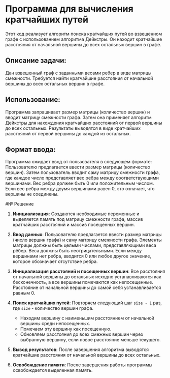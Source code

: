 # Программа для вычисления кратчайших путей
Этот код реализует алгоритм поиска кратчайших путей во взвешенном графе с использованием алгоритма Дейкстры. Он находит кратчайшие расстояния от начальной вершины до всех остальных вершин в графе.

## Описание задачи:
Дан взвешенный граф с заданными весами ребер в виде матрицы смежности. Требуется найти кратчайшие расстояния от начальной вершины до всех остальных вершин в графе.

## Использование:
Программа запрашивает размер матрицы (количество вершин) и вводит матрицу смежности графа. Затем она применяет алгоритм Дейкстры для нахождения кратчайших расстояний от первой вершины до всех остальных. Результаты выводятся в виде кратчайших расстояний от первой вершины до каждой из остальных.

## Формат ввода:
Программа ожидает ввод от пользователя в следующем формате:
Пользователю предлагается ввести размер матрицы (количество вершин). Затем пользователь вводит саму матрицу смежности графа, где каждое число представляет вес ребра между соответствующими вершинами. Вес ребра должен быть 0 или положительным числом. Если вес ребра между двумя вершинами равен 0, это означает, что вершины не соединены.

#№ Решение

1. **Инициализация**: Создаются необходимые переменные и выделяется память под матрицу смежности графа, массив кратчайших расстояний и массив посещенных вершин.

2. **Ввод данных**: Пользователю предлагается ввести размер матрицы (число вершин графа) и саму матрицу смежности графа. Элементы матрицы должны быть целыми числами, представляющими веса рёбер. Веса должны быть неотрицательными. Если между вершинами нет ребра, вводится 0 или любое другое значение, которое обозначает отсутствие ребра.

3. **Инициализация расстояний и посещенных вершин**: Все расстояния от начальной вершины до остальных исходно устанавливаются как бесконечность, а все вершины помечаются как непосещенные. Расстояние от начальной вершины до самой себя устанавливается равным 0.

4. **Поиск кратчайших путей**: Повторяем следующий шаг `size - 1` раз, где `size` - количество вершин графа.
   - Находим вершину с наименьшим расстоянием от начальной вершины среди непосещенных.
   - Помечаем эту вершину как посещенную.
   - Обновляем расстояния до всех смежных вершин через выбранную вершину, если новое расстояние меньше текущего.

5. **Вывод результатов**: После завершения алгоритма выводятся кратчайшие расстояния от начальной вершины до всех остальных.

6. **Освобождение памяти**: После завершения работы программы освобождается выделенная память.
